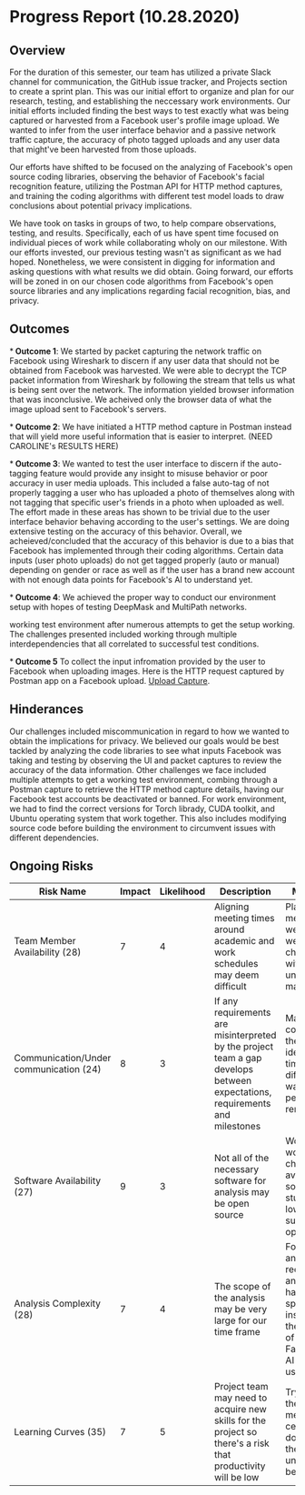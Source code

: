 # Progress Report (10.28.2020)
## Overview
For the duration of this semester, our team has utilized a private Slack channel for communication, the GitHub issue tracker, and Projects section to create a sprint plan. This was our initial effort to organize and plan for our research, testing, and establishing the neccessary work environments. Our initial efforts included finding the best ways to test exactly what was being captured or harvested from a Facebook user's profile image upload. We wanted to infer from the user interface behavior and a passive network traffic capture, the accuracy of photo tagged uploads and any user data that might've been harvested from those uploads.

Our efforts have shifted to be focused on the analyzing of Facebook's open source coding libraries, observing the behavior of Facebook's facial recognition feature, utilizing the Postman API for HTTP method captures, and training the coding algorithms with different test model loads to draw conclusions about potential privacy implications. 

We have took on tasks in groups of two, to help compare observations, testing, and results. Specifically, each of us have spent time focused on individual pieces of work while collaborating wholy on our milestone. With our efforts invested, our previous testing wasn't as significant as we had hoped. Nonetheless, we were consistent in digging for information and asking questions with what results we did obtain. Going forward, our efforts will be zoned in on our chosen code algorithms from Facebook's open source libraries and any implications regarding facial recognition, bias, and privacy.

## Outcomes
*<b> Outcome 1</b>: We started by packet capturing the network traffic on Facebook using Wireshark to discern if any user data that should not be obtained from Facebook was harvested. We were able to decrypt the TCP packet information from Wireshark by following the stream that tells us what is being sent over the network. The information yielded browser information that was inconclusive. We acheived only the browser data of what the image upload sent to Facebook's servers.

*<b> Outcome 2</b>: We have initiated a HTTP method capture in Postman instead that will yield more useful information that is easier to interpret. (NEED CAROLINE's RESULTS HERE)

*<b> Outcome 3</b>: We wanted to test the user interface to discern if the auto-tagging feature would provide any insight to misuse behavior or poor accuracy in user media uploads. This included a false auto-tag of not properly tagging a user who has uploaded a photo of themselves along with not tagging that specific user's friends in a photo when uploaded as well. The effort made in these areas has shown to be trivial due to the user interface behavior behaving according to the user's settings. We are doing extensive testing on the accuracy of this behavior. Overall, we acheieved/concluded that the accuracy of this behavior is due to a bias that Facebook has implemented through their coding algorithms. Certain data inputs (user photo uploads) do not get tagged properly (auto or manual) depending on gender or race as well as if the user has a brand new account with not enough data points for Facebook's AI to understand yet.

*<b> Outcome 4</b>: We achieved the proper way to conduct our environment setup with hopes of testing DeepMask and MultiPath networks.

working test environment after numerous attempts to get the setup working. The challenges presented included working through multiple interdependencies that all correlated to successful test conditions.

*<b> Outcome 5</b> To collect the input infromation provided by the user to Facebook when uploading images. Here is the HTTP request captured by Postman app on a Facebook upload. [Upload Capture](https://www.getpostman.com/collections/8cece61b74a2db5e8aaf).

## Hinderances
Our challenges included miscommunication in regard to how we wanted to obtain the implications for privacy. We believed our goals would be best tackled by analyzing the code libraries to see what inputs Facebook was taking and testing by observing the UI and packet captures to review the accuracy of the data information. Other challenges we face included multiple attempts to get a working test environment, combing through a Postman capture to retrieve the HTTP method capture details, having our Facebook test accounts be deactivated or banned. For work environment, we had to find the correct versions for Torch librady, CUDA toolkit, and Ubuntu operating system that work together. This also includes modifying source code before building the environment to circumvent issues with different dependencies.

## Ongoing Risks
|Risk Name  | Impact     | Likelihood | Description | Mitigation | Updates |
|-------------------|------------|------------|-------------|-------------|---------|
|Team Member Availability (28) | 7 | 4 | Aligning meeting times around academic and work schedules may deem difficult | Plan is to meet each week after weekly check-ins with Dr. Hale until an issue may arise | Members have been available weekly to address project needs |
|Communication/Under communication (24) | 8 | 3 | If any requirements are misinterpreted by the project team a gap develops between expectations, requirements and milestones | May need to communicate the same idea many times in different ways before people remember it | Miscommunication has been the biggest downfall for our team, we have not been able to complete our projects goals to our expectations due to this |
|Software Availability (27) | 9 | 3 | Not all of the necessary software for analysis may be open source | Work around would be to check UNO's available software for students or low cost subscription options| Only one of our group members has the PC capabilities to run tests |
|Analysis Complexity (28) | 7 | 4 | The scope of the analysis may be very large for our time frame | Focus on AI and facial recognition and its handling specifically instead of all the research of Facebook's AI and data usage| Testing the algorithms will provide the implications we are searching for |
| Learning Curves (35) | 7 | 5 | Project team may need to acquire new skills for the project so there's a risk that productivity will be low | Try to keep the best member for a certain task doing what they understand best | No changes |
